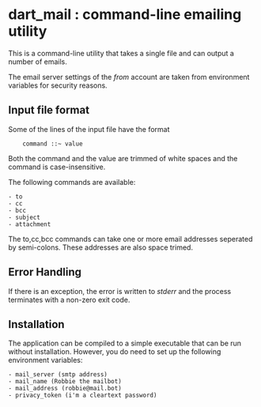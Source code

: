 # dart_mail : command-line emailing utility

This is a command-line utility that takes a single file and can output a number of emails.

The email server settings of the *from* account are taken from environment variables for
security reasons.

## Input file format

Some of the lines of the input file have the format

        command ::~ value

Both the command and the value are trimmed of white spaces and the command is case-insensitive. 

The following commands are available:

    - to
    - cc
    - bcc
    - subject
    - attachment

The to,cc,bcc commands can take one or more email addresses seperated by semi-colons. These addresses are also space trimed.

## Error Handling

If there is an exception, the error is written to _stderr_ and the process terminates with a non-zero exit code. 

## Installation

The application can be compiled to a simple executable that can be run without installation. However, you do need to set up the following environment variables:

    - mail_server (smtp address)
    - mail_name (Robbie the mailbot)
    - mail_address (robbie@mail.bot)
    - privacy_token (i'm a cleartext password)

